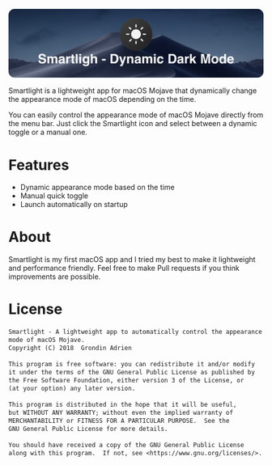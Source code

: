 ![alt text](https://github.com/adrgrondin/smartlight/blob/master/banner.png)

Smartlight is a lightweight app for macOS Mojave that dynamically change the appearance mode of macOS depending on the time.

You can easily control the appearance mode of macOS Mojave directly from the menu bar. Just click the Smartlight icon and select between a dynamic toggle or a manual one.

# Features
- Dynamic appearance mode based on the time
- Manual quick toggle
- Launch automatically on startup

# About
Smartlight is my first macOS app and I tried my best to make it lightweight and performance friendly. Feel free to make Pull requests if you think improvements are possible.

# License

    Smartlight - A lightweight app to automatically control the appearance mode of macOS Mojave.
    Copyright (C) 2018  Grondin Adrien

    This program is free software: you can redistribute it and/or modify
    it under the terms of the GNU General Public License as published by
    the Free Software Foundation, either version 3 of the License, or
    (at your option) any later version.

    This program is distributed in the hope that it will be useful,
    but WITHOUT ANY WARRANTY; without even the implied warranty of
    MERCHANTABILITY or FITNESS FOR A PARTICULAR PURPOSE.  See the
    GNU General Public License for more details.

    You should have received a copy of the GNU General Public License
    along with this program.  If not, see <https://www.gnu.org/licenses/>.
